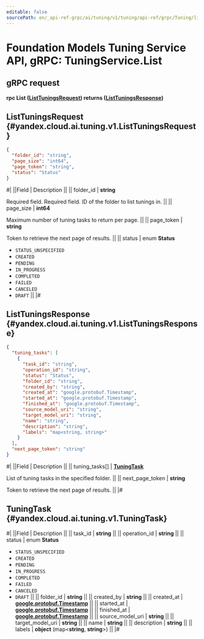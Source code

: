```yaml
---
editable: false
sourcePath: en/_api-ref-grpc/ai/tuning/v1/tuning/api-ref/grpc/Tuning/list.md
---
```


# Foundation Models Tuning Service API, gRPC: TuningService.List

## gRPC request

**rpc List ([ListTuningsRequest](#yandex.cloud.ai.tuning.v1.ListTuningsRequest)) returns ([ListTuningsResponse](#yandex.cloud.ai.tuning.v1.ListTuningsResponse))**

## ListTuningsRequest {#yandex.cloud.ai.tuning.v1.ListTuningsRequest}

```json
{
  "folder_id": "string",
  "page_size": "int64",
  "page_token": "string",
  "status": "Status"
}
```

#|
||Field | Description ||
|| folder_id | **string**

Required field. Required field. ID of the folder to list tunings in. ||
|| page_size | **int64**

Maximum number of tuning tasks to return per page. ||
|| page_token | **string**

Token to retrieve the next page of results. ||
|| status | enum **Status**

- `STATUS_UNSPECIFIED`
- `CREATED`
- `PENDING`
- `IN_PROGRESS`
- `COMPLETED`
- `FAILED`
- `CANCELED`
- `DRAFT` ||
|#

## ListTuningsResponse {#yandex.cloud.ai.tuning.v1.ListTuningsResponse}

```json
{
  "tuning_tasks": [
    {
      "task_id": "string",
      "operation_id": "string",
      "status": "Status",
      "folder_id": "string",
      "created_by": "string",
      "created_at": "google.protobuf.Timestamp",
      "started_at": "google.protobuf.Timestamp",
      "finished_at": "google.protobuf.Timestamp",
      "source_model_uri": "string",
      "target_model_uri": "string",
      "name": "string",
      "description": "string",
      "labels": "map<string, string>"
    }
  ],
  "next_page_token": "string"
}
```

#|
||Field | Description ||
|| tuning_tasks[] | **[TuningTask](#yandex.cloud.ai.tuning.v1.TuningTask)**

List of tuning tasks in the specified folder. ||
|| next_page_token | **string**

Token to retrieve the next page of results. ||
|#

## TuningTask {#yandex.cloud.ai.tuning.v1.TuningTask}

#|
||Field | Description ||
|| task_id | **string** ||
|| operation_id | **string** ||
|| status | enum **Status**

- `STATUS_UNSPECIFIED`
- `CREATED`
- `PENDING`
- `IN_PROGRESS`
- `COMPLETED`
- `FAILED`
- `CANCELED`
- `DRAFT` ||
|| folder_id | **string** ||
|| created_by | **string** ||
|| created_at | **[google.protobuf.Timestamp](https://developers.google.com/protocol-buffers/docs/reference/google.protobuf#timestamp)** ||
|| started_at | **[google.protobuf.Timestamp](https://developers.google.com/protocol-buffers/docs/reference/google.protobuf#timestamp)** ||
|| finished_at | **[google.protobuf.Timestamp](https://developers.google.com/protocol-buffers/docs/reference/google.protobuf#timestamp)** ||
|| source_model_uri | **string** ||
|| target_model_uri | **string** ||
|| name | **string** ||
|| description | **string** ||
|| labels | **object** (map<**string**, **string**>) ||
|#